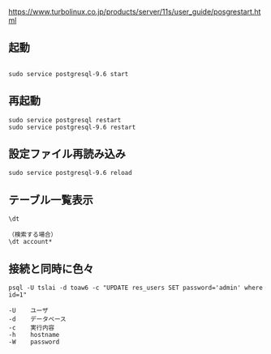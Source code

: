 https://www.turbolinux.co.jp/products/server/11s/user_guide/posgrestart.html
## 起動
```

sudo service postgresql-9.6 start
```

## 再起動
```
sudo service postgresql restart
sudo service postgresql-9.6 restart
```

## 設定ファイル再読み込み
```
sudo service postgresql-9.6 reload
```

## テーブル一覧表示
```
\dt

（検索する場合）
\dt account*
```

## 接続と同時に色々
```
psql -U tslai -d toaw6 -c "UPDATE res_users SET password='admin' where id=1" 

-U    ユーザ
-d    データベース
-c    実行内容
-h    hostname
-W    password
```